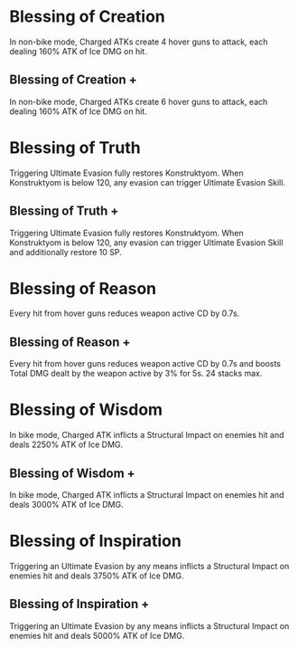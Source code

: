 # Blessing of Creation

In non-bike mode, Charged ATKs create 4 hover guns to attack, each dealing 160% ATK of Ice DMG on hit.

## Blessing of Creation +

In non-bike mode, Charged ATKs create 6 hover guns to attack, each dealing 160% ATK of Ice DMG on hit.

# Blessing of Truth

Triggering Ultimate Evasion fully restores Konstruktyom. When Konstruktyom is below 120, any evasion can trigger Ultimate Evasion Skill.

## Blessing of Truth +

Triggering Ultimate Evasion fully restores Konstruktyom. When Konstruktyom is below 120, any evasion can trigger Ultimate Evasion Skill and additionally restore 10 SP.

# Blessing of Reason

Every hit from hover guns reduces weapon active CD by 0.7s.

## Blessing of Reason +

Every hit from hover guns reduces weapon active CD by 0.7s and boosts Total DMG dealt by the weapon active by 3% for 5s. 24 stacks max.

# Blessing of Wisdom

In bike mode, Charged ATK inflicts a Structural Impact on enemies hit and deals 2250% ATK of Ice DMG.

## Blessing of Wisdom +

In bike mode, Charged ATK inflicts a Structural Impact on enemies hit and deals 3000% ATK of Ice DMG.

# Blessing of Inspiration

Triggering an Ultimate Evasion by any means inflicts a Structural Impact on enemies hit and deals 3750% ATK of Ice DMG.

## Blessing of Inspiration +

Triggering an Ultimate Evasion by any means inflicts a Structural Impact on enemies hit and deals 5000% ATK of Ice DMG.
